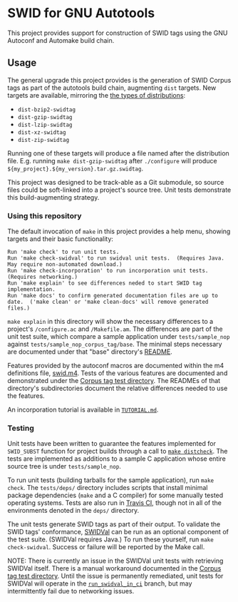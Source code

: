 # SWID for GNU Autotools

This project provides support for construction of SWID tags using the GNU Autoconf and Automake build chain.


## Usage

The general upgrade this project provides is the generation of SWID Corpus tags as part of the autotools build chain, augmenting `dist` targets.  New targets are available, mirroring the [the types of distributions](https://www.gnu.org/software/automake/manual/html_node/The-Types-of-Distributions.html):
* `dist-bzip2-swidtag`
* `dist-gzip-swidtag`
* `dist-lzip-swidtag`
* `dist-xz-swidtag`
* `dist-zip-swidtag`

Running one of these targets will produce a file named after the distribution file.  E.g. running `make dist-gzip-swidtag` after `./configure` will produce `${my_project}.${my_version}.tar.gz.swidtag`.

This project was designed to be track-able as a Git submodule, so source files could be soft-linked into a project's source tree.  Unit tests demonstrate this build-augmenting strategy.


### Using this repository

The default invocation of `make` in this project provides a help menu, showing targets and their basic functionality:

```
Run 'make check' to run unit tests.
Run 'make check-swidval' to run swidval unit tests.  (Requires Java.  May require non-automated download.)
Run 'make check-incorporation' to run incorporation unit tests.  (Requires networking.)
Run 'make explain' to see differences neded to start SWID tag implementation.
Run 'make docs' to confirm generated documentation files are up to date.  ('make clean' or 'make clean-docs' will remove generated files.)
```

`make explain` in this directory will show the necessary differences to a project's `/configure.ac` and `/Makefile.am`.  The differences are part of the unit test suite, which compare a sample application under `tests/sample_nop` against `tests/sample_nop_corpus_tag/base`.  The minimal steps necessary are documented under that "base" directory's [README](tests/sample_nop_corpus_tag/base/README).

Features provided by the autoconf macros are documented within the m4 definitions file, [swid.m4](m4/swid.m4).  Tests of the various features are documented and demonstrated under the [Corpus tag test directory](tests/sample_nop_corpus_tag).  The READMEs of that directory's subdirectories document the relative differences needed to use the features.

An incorporation tutorial is available in [`TUTORIAL.md`](TUTORIAL.md).


### Testing

Unit tests have been written to guarantee the features implemented for `SWID_SUBST` function for project builds through a call to [`make distcheck`](https://www.gnu.org/software/automake/manual/html_node/Checking-the-Distribution.html).  The tests are implemented as additions to a sample C application whose entire source tree is under `tests/sample_nop`.

To run unit tests (building tarballs for the sample application), run `make check`.  The `tests/deps/` directory includes scripts that install minimal package dependencies (`make` and a C compiler) for some manually tested operating systems.  Tests are also run in [Travis CI](https://travis-ci.com/usnistgov/swid-autotools), though not in all of the environments denoted in the `deps/` directory.

The unit tests generate SWID tags as part of their output.  To validate the SWID tags' conformance, [SWIDVal](https://csrc.nist.gov/Projects/Software-Identification-SWID/resources) can be run as an optional component of the test suite.  (SWIDVal requires Java.)  To run these yourself, run `make check-swidval`.  Success or failure will be reported by the Make call.

NOTE: There is currently an issue in the SWIDVal unit tests with retrieving SWIDVal itself.  There is a manual workaround documented in the [Corpus tag test directory](tests/sample_nop_corpus_tag#running-swidval).  Until the issue is permanently remediated, unit tests for SWIDVal will operate in the [`run_swidval_in_ci`](https://github.com/usnistgov/swid-autotools/tree/run_swidval_in_ci) branch, but may intermittently fail due to networking issues.
